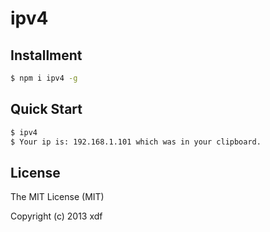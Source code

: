 # ipv4

## Installment

```bash
$ npm i ipv4 -g
```

## Quick Start

``` bash
$ ipv4
$ Your ip is: 192.168.1.101 which was in your clipboard.
```

## License

The MIT License (MIT)

Copyright (c) 2013 xdf
